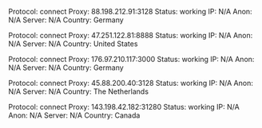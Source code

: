Protocol: connect
Proxy: 88.198.212.91:3128
Status: working
IP: N/A
Anon: N/A
Server: N/A
Country: Germany

Protocol: connect
Proxy: 47.251.122.81:8888
Status: working
IP: N/A
Anon: N/A
Server: N/A
Country: United States

Protocol: connect
Proxy: 176.97.210.117:3000
Status: working
IP: N/A
Anon: N/A
Server: N/A
Country: Germany

Protocol: connect
Proxy: 45.88.200.40:3128
Status: working
IP: N/A
Anon: N/A
Server: N/A
Country: The Netherlands

Protocol: connect
Proxy: 143.198.42.182:31280
Status: working
IP: N/A
Anon: N/A
Server: N/A
Country: Canada

